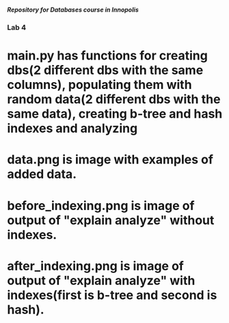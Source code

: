 ##### Repository for Databases course in Innopolis
### Lab 4
# main.py has functions for creating dbs(2 different dbs with the same columns), populating them with random data(2 different dbs with the same data), creating b-tree and hash indexes and analyzing
# data.png is image with examples of added data.
# before_indexing.png is image of output of "explain analyze" without indexes.
# after_indexing.png is image of output of "explain analyze" with indexes(first is b-tree and second is hash). 
